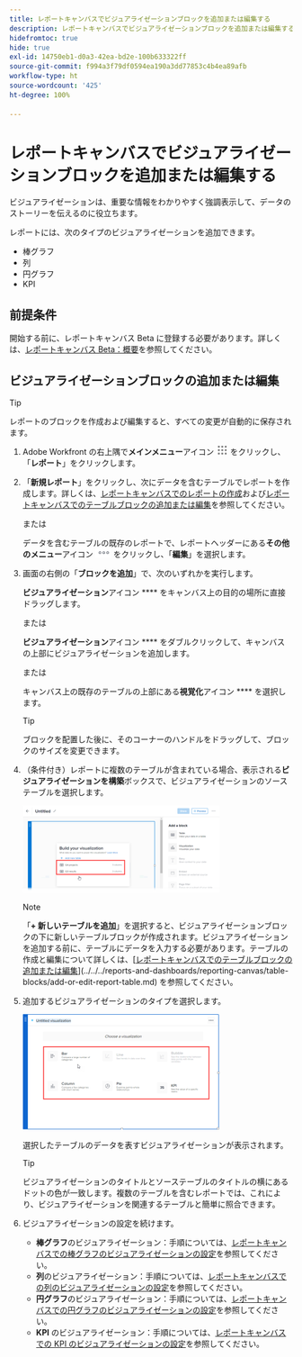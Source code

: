 ```yaml
---
title: レポートキャンバスでビジュアライゼーションブロックを追加または編集する
description: レポートキャンバスでビジュアライゼーションブロックを追加または編集する
hidefromtoc: true
hide: true
exl-id: 14750eb1-d0a3-42ea-bd2e-100b633322ff
source-git-commit: f994a3f79df0594ea190a3dd77853c4b4ea89afb
workflow-type: ht
source-wordcount: '425'
ht-degree: 100%

---
```


# レポートキャンバスでビジュアライゼーションブロックを追加または編集する

ビジュアライゼーションは、重要な情報をわかりやすく強調表示して、データのストーリーを伝えるのに役立ちます。

レポートには、次のタイプのビジュアライゼーションを追加できます。

* 棒グラフ
* 列
* 円グラフ
* KPI

## 前提条件

開始する前に、レポートキャンバス Beta に登録する必要があります。詳しくは、[レポートキャンバス Beta：概要](/help/quicksilver/product-announcements/betas/canvas-dashboards-beta/reporting-canvas-beta-overview.md)を参照してください。

## ビジュアライゼーションブロックの追加または編集

>[!TIP]
>
>レポートのブロックを作成および編集すると、すべての変更が自動的に保存されます。

1. Adobe Workfront の右上隅で&#x200B;**メインメニュー**&#x200B;アイコン ![](assets/main-menu-icon.png) をクリックし、「**レポート**」をクリックします。
1. 「**新規レポート**」をクリックし、次にデータを含むテーブルでレポートを作成します。詳しくは、[レポートキャンバスでのレポートの作成](../../../reports-and-dashboards/reporting-canvas/manage-reports/build-report.md)および[レポートキャンバスでのテーブルブロックの追加または編集](../../../reports-and-dashboards/reporting-canvas/table-blocks/add-or-edit-report-table.md)を参照してください。

   または

   データを含むテーブルの既存のレポートで、レポートヘッダーにある&#x200B;**その他のメニュー**&#x200B;アイコン ![](assets/more-icon.png) をクリックし、「**編集**」を選択します。

1. 画面の右側の「**ブロックを追加**」で、次のいずれかを実行します。

   **ビジュアライゼーション**&#x200B;アイコン **** をキャンバス上の目的の場所に直接ドラッグします。

   または

   **ビジュアライゼーション**&#x200B;アイコン **** をダブルクリックして、キャンバスの上部にビジュアライゼーションを追加します。

   または

   キャンバス上の既存のテーブルの上部にある&#x200B;**視覚化**&#x200B;アイコン **** を選択します。

   >[!TIP]
   >
   >ブロックを配置した後に、そのコーナーのハンドルをドラッグして、ブロックのサイズを変更できます。

1. （条件付き）レポートに複数のテーブルが含まれている場合、表示される&#x200B;**ビジュアライゼーションを構築**&#x200B;ボックスで、ビジュアライゼーションのソーステーブルを選択します。

   ![](assets/select-table-on-vis-350x155.png)

   >[!NOTE]
   >
   >「**+ 新しいテーブルを追加**」を選択すると、ビジュアライゼーションブロックの下に新しいテーブルブロックが作成されます。ビジュアライゼーションを追加する前に、テーブルにデータを入力する必要があります。テーブルの作成と編集について詳しくは、[[レポートキャンバスでのテーブルブロックの追加または編集](../../../reports-and-dashboards/reporting-canvas/table-blocks/add-or-edit-report-table.md)](../../../reports-and-dashboards/reporting-canvas/table-blocks/add-or-edit-report-table.md) を参照してください。

1. 追加するビジュアライゼーションのタイプを選択します。

   ![](assets/select-vis-type-350x205.png)

   選択したテーブルのデータを表すビジュアライゼーションが表示されます。

   >[!TIP]
   >
   >ビジュアライゼーションのタイトルとソーステーブルのタイトルの横にあるドットの色が一致します。複数のテーブルを含むレポートでは、これにより、ビジュアライゼーションを関連するテーブルと簡単に照合できます。

1. ビジュアライゼーションの設定を続けます。

   * **棒グラフ**&#x200B;のビジュアライゼーション：手順については、[レポートキャンバスでの棒グラフのビジュアライゼーションの設定](../../../reports-and-dashboards/reporting-canvas/visualization-blocks/configure-bar-visualization.md#bar)を参照してください。
   * **列**&#x200B;のビジュアライゼーション：手順については、[レポートキャンバスでの列のビジュアライゼーションの設定](../../../reports-and-dashboards/reporting-canvas/visualization-blocks/configure-column-visualization.md)を参照してください。
   * **円グラフ**&#x200B;のビジュアライゼーション：手順については、[レポートキャンバスでの円グラフのビジュアライゼーションの設定](../../../reports-and-dashboards/reporting-canvas/visualization-blocks/configure-pie-visualization.md)を参照してください。
   * **KPI** のビジュアライゼーション：手順については、[レポートキャンバスでの KPI のビジュアライゼーションの設定](../../../reports-and-dashboards/reporting-canvas/visualization-blocks/configure-kpi-visualization.md)を参照してください。
